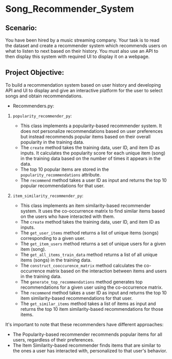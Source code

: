 # Song_Recommender_System

## Scenario:

You have been hired by a music streaming company. Your task is to read the dataset and create a recommender system which recommends users on what to listen to next based on their history. You must also use an API to then display this system with required UI to display it on a webpage.

## Project Objective:

To build a recommendation system based on user history and developing API and UI to display and give an interactive platform for the user to select songs and obtain recommendations.

- Recommenders.py: 
1. `popularity_recommender_py`:
   - This class implements a popularity-based recommender system. It does not personalize recommendations based on user preferences but instead recommends popular items based on their overall popularity in the training data.
   - The `create` method takes the training data, user ID, and item ID as inputs. It calculates the popularity score for each unique item (song) in the training data based on the number of times it appears in the data.
   - The top 10 popular items are stored in the `popularity_recommendations` attribute.
   - The `recommend` method takes a user ID as input and returns the top 10 popular recommendations for that user.

2. `item_similarity_recommender_py`:
   - This class implements an item similarity-based recommender system. It uses the co-occurrence matrix to find similar items based on the users who have interacted with them.
   - The `create` method takes the training data, user ID, and item ID as inputs.
   - The `get_user_items` method returns a list of unique items (songs) corresponding to a given user.
   - The `get_item_users` method returns a set of unique users for a given item (song).
   - The `get_all_items_train_data` method returns a list of all unique items (songs) in the training data.
   - The `construct_cooccurence_matrix` method calculates the co-occurrence matrix based on the interaction between items and users in the training data.
   - The `generate_top_recommendations` method generates top recommendations for a given user using the co-occurrence matrix.
   - The `recommend` method takes a user ID as input and returns the top 10 item similarity-based recommendations for that user.
   - The `get_similar_items` method takes a list of items as input and returns the top 10 item similarity-based recommendations for those items.

It's important to note that these recommenders have different approaches:

   - The Popularity-based recommender recommends popular items for all users, regardless of their preferences.
   - The Item Similarity-based recommender finds items that are similar to the ones a user has interacted with, personalized to that user's behavior.


